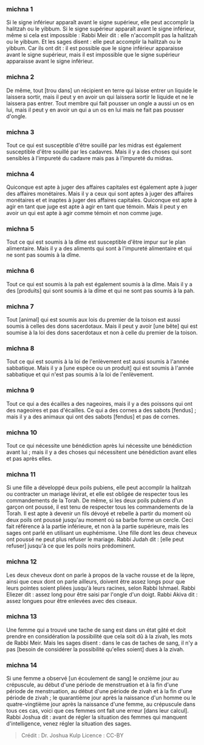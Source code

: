 
### michna 1
Si le signe inférieur apparaît avant le signe supérieur, elle peut accomplir la halitzah ou le yibbum. Si le signe supérieur apparaît avant le signe inférieur, même si cela est impossible : Rabbi Meir dit : elle n'accomplit pas la halitzah ou le yibbum. Et les sages disent : elle peut accomplir la halitzah ou le yibbum. Car ils ont dit : il est possible que le signe inférieur apparaisse avant le signe supérieur, mais il est impossible que le signe supérieur apparaisse avant le signe inférieur.

### michna 2
De même, tout [trou dans] un récipient en terre qui laisse entrer un liquide le laissera sortir, mais il peut y en avoir un qui laissera sortir le liquide et ne le laissera pas entrer. Tout membre qui fait pousser un ongle a aussi un os en lui, mais il peut y en avoir un qui a un os en lui mais ne fait pas pousser d'ongle.

### michna 3
Tout ce qui est susceptible d'être souillé par les midras est également susceptible d'être souillé par les cadavres. Mais il y a des choses qui sont sensibles à l'impureté du cadavre mais pas à l'impureté du midras.

### michna 4
Quiconque est apte à juger des affaires capitales est également apte à juger des affaires monétaires. Mais il y a ceux qui sont aptes à juger des affaires monétaires et et inaptes à juger des affaires capitales. Quiconque est apte à agir en tant que juge est apte à agir en tant que témoin. Mais il peut y en avoir un qui est apte à agir comme témoin et non comme juge.

### michna 5
Tout ce qui est soumis à la dîme est susceptible d'être impur sur le plan alimentaire. Mais il y a des aliments qui sont à l'impureté alimentaire et qui ne sont pas soumis à la dîme.

### michna 6
Tout ce qui est soumis à la pah est également soumis à la dîme. Mais il y a des [produits] qui sont soumis à la dîme et qui ne sont pas soumis à la pah.

### michna 7
Tout [animal] qui est soumis aux lois du premier de la toison est aussi soumis à celles des dons sacerdotaux. Mais il peut y avoir [une bête] qui est soumise à la loi des dons sacerdotaux et non à celle du premier de la toison.

### michna 8
Tout ce qui est soumis à la loi de l'enlèvement est aussi soumis à l'année sabbatique. Mais il y a [une espèce ou un produit] qui est soumis à l'année sabbatique et qui n'est pas soumis à la loi de l'enlèvement.

### michna 9
Tout ce qui a des écailles a des nageoires, mais il y a des poissons qui ont des nageoires et pas d'écailles. Ce qui a des cornes a des sabots [fendus] ; mais il y a des animaux qui ont des sabots [fendus] et pas de cornes.

### michna 10
Tout ce qui nécessite une bénédiction après lui nécessite une bénédiction avant lui ; mais il y a des choses qui nécessitent une bénédiction avant elles et pas après elles.

### michna 11
Si une fille a développé deux poils pubiens, elle peut accomplir la halitzah ou contracter un mariage lévirat, et elle est obligée de respecter tous les commandements de la Torah. De même, si les deux poils pubiens d'un garçon ont poussé, il est tenu de respecter tous les commandements de la Torah. Il est apte à devenir un fils dévoyé et rebelle à partir du moment où deux poils ont poussé jusqu'au moment où sa barbe forme un cercle. Ceci fait référence à la partie inférieure, et non à la partie supérieure, mais les sages ont parlé en utilisant un euphémisme. Une fille dont les deux cheveux ont poussé ne peut plus refuser le mariage. Rabbi Judah dit : [elle peut refuser] jusqu'à ce que les poils noirs prédominent.

### michna 12
Les deux cheveux dont on parle à propos de la vache rousse et de la lèpre, ainsi que ceux dont on parle ailleurs, doivent être assez longs pour que leurs pointes soient pliées jusqu'à leurs racines, selon Rabbi Ishmael. Rabbi Eliezer dit : assez long pour être saisi par l'ongle d'un doigt. Rabbi Akiva dit : assez longues pour être enlevées avec des ciseaux.

### michna 13
Une femme qui a trouvé une tache de sang est dans un état gâté et doit prendre en considération la possibilité que cela soit dû à la zivah, les mots de Rabbi Meir. Mais les sages disent : dans le cas de taches de sang, il n'y a pas [besoin de considérer la possibilité qu'elles soient] dues à la zivah.

### michna 14
Si une femme a observé [un écoulement de sang] le onzième jour au crépuscule, au début d'une période de menstruation et à la fin d'une période de menstruation, au début d'une période de zivah et à la fin d'une période de zivah ; le quarantième jour après la naissance d'un homme ou le quatre-vingtième jour après la naissance d'une femme, au crépuscule dans tous ces cas, voici que ces femmes ont fait une erreur [dans leur calcul]. Rabbi Joshua dit : avant de régler la situation des femmes qui manquent d'intelligence, venez régler la situation des sages.

>Crédit : Dr. Joshua Kulp
>Licence : CC-BY
